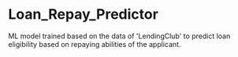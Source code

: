 # Loan_Repay_Predictor
ML model trained based on the data of 'LendingClub' to predict loan eligibility based on repaying abilities of the applicant.
